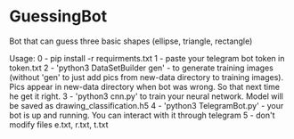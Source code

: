# GuessingBot
Bot that can guess three basic shapes (ellipse, triangle, rectangle)

Usage:
0 - pip install -r requirments.txt
1 - paste your telegram bot token in token.txt
2 - 'python3 DataSetBuilder gen' - to generate training images (without 'gen' to just add pics from new-data directory to training images).
Pics appear in new-data directory when bot was wrong. So that next time he get it right.
3 - 'python3 cnn.py' to train your neural network. Model will be saved as drawing_classification.h5
4 - 'python3 TelegramBot.py' - your bot is up and running. You can interact with it through telegram
5 - don't modify files e.txt, r.txt, t.txt
